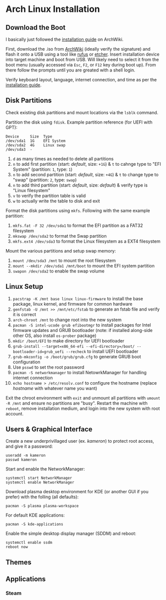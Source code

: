 # Arch Linux Installation

## Download the Boot
I basically just followed the [installation guide](https://wiki.archlinux.org/title/installation_guide) on ArchWiki.

First, download the .iso from [ArchWiki](https://archlinux.org/download/) (ideally verify the signature) and flash it onto a USB using a tool like [rufus](https://rufus.ie/en/) or [etcher](https://etcher.balena.io/). Insert installation device into target machine and boot from USB. Will likely need to select it from the boot menu (usually accessed via `Esc`, `F2`, or `F12` key during boot up). From there follow the prompts until you are greated with a shell login.

Verify keyboard layout, language, internet connection, and time as per the [installation guide](https://wiki.archlinux.org/title/installation_guide).

## Disk Partitions
Check existing disk partitions and mount locations via the `lsblk` command.

Partition the disk using `fdisk`. Example partition reference (for UEFI with GPT):
```
Device     Size  Type
/dev/sda1  1G    EFI System
/dev/sda2  4G    Linux swap
/dev/sda3  -
```

1. `d` as many times as needed to delete all partitions
2. `n` to add first partition (start: _default_, size: `+1G`) & `t` to cahnge type to "EFI System" (partition: `1`, type: `1`)
3. `n` to add second partition (start: _default_, size: `+4G`) & `t` to change type to "swap" (partition: `2`, type: `swap`)
4. `n` to add third partition (start: _default_, size: _default_) & verify type is "Linux filesystem"
5. `v` to verify the partition table is valid
6. `w` to actually write the table to disk and exit

Format the disk partitions using `mkfs`. Following with the same example partition:

1. `mkfs.fat -F 32 /dev/sda1` to format the EFI partition as a FAT32 filesystem
2. `mkswap /dev/sda2` to format the Swap partition
3. `mkfs.ext4 /dev/sda3` to format the Linux filesystem as a EXT4 filesystem

Mount the various partitions and setup swap memory:

1. `mount /dev/sda3 /mnt` to mount the root filesystem
2. `mount --mkdir /dev/sda1 /mnt/boot` to mount the EFI system partition
3. `swapon /dev/sda2` to enable the swap volume

## Linux Setup

1. `pacstrap -K /mnt base linux linux-firmware` to install the base package, linux kernel, and firmware for common hardware
2. `genfstab -U /mnt >> /mnt/etc/fstab` to generate an fstab file and verify it is correct
3. `arch-chroot /mnt` to change root into the new system
4. `pacman -S intel-ucode grub efibootmgr` to install packages for Intel firmware updates and GRUB bootloader (note: if installed along-side other OS, also install `os-prober` package)
5. `mkdir /boot/EFI` to make directory for UEFI bootloader
6. `grub-install --target=x86_64-efi --efi-directory=/boot/ --bootloader-id=grub_uefi --recheck` to install UEFI bootloader
7. `grub-mkconfig -o /boot/grub/grub.cfg` to generate GRUB boot configuration
8. Use `psswd` to set the root password
9. `pacman -S networkmanager` to install NetowrkManager for handling internet connection
10. `echo hostname > /etc/resolv.conf` to configure the hostname (replace _hostname_ with whatever name you want)

Exit the chroot environment with `exit` and unmount all partitions with `umount -R /mnt` and ensure no partitions are "busy". Restart the machine with `reboot`, remove installation medium, and login into the new system with root account.

## Users & Graphical Interface
Create a new underprivillaged user (ex. _kameron_) to protect root access, and give it a password:
```shell
useradd -m kameron
passwd kameron
```

Start and enable the NetworkManager:
```shell
systemctl start NetworkManager
systemctl enable NetworkManager
```

Download plasma desktop environment for KDE (or another GUI if you prefer) with the folling (all defaults):
```shell
pacman -S plasma plasma-workspace
```

For default KDE applications:
```shell
pacman -S kde-applications
```

Enable the simple desktop display manager (SDDM) and reboot:
```shell
systemctl enable ssdm
reboot now
```

## Themes

## Applications

### Steam
